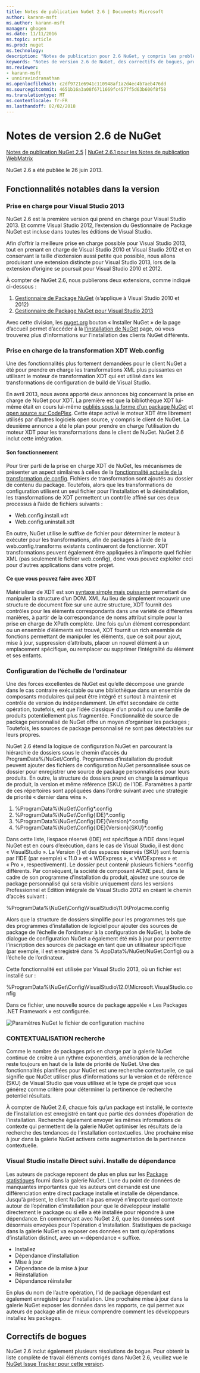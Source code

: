 ```yaml
---
title: Notes de publication NuGet 2.6 | Documents Microsoft
author: karann-msft
ms.author: karann-msft
manager: ghogen
ms.date: 11/11/2016
ms.topic: article
ms.prod: nuget
ms.technology: 
description: "Notes de publication pour 2.6 NuGet, y compris les problèmes connus, les correctifs de bogues, les fonctionnalités ajoutées et dcr."
keywords: "Notes de version 2.6 de NuGet, des correctifs de bogues, problèmes connus, ajouté des fonctionnalités, DCR"
ms.reviewer:
- karann-msft
- unniravindranathan
ms.openlocfilehash: c2df9721e6941c110948af1a2d4ec4b7aeb476dd
ms.sourcegitcommit: 4651b16a3a08f6711669fc4577f5d63b600f8f58
ms.translationtype: MT
ms.contentlocale: fr-FR
ms.lasthandoff: 02/02/2018
---
```

# <a name="nuget-26-release-notes"></a>Notes de version 2.6 de NuGet

[Notes de publication NuGet 2.5](../release-notes/nuget-2.5.md) | [NuGet 2.6.1 pour les Notes de publication WebMatrix](../release-notes/nuget-2.6.1-for-webmatrix.md)

NuGet 2.6 a été publiée le 26 juin 2013.

## <a name="notable-features-in-the-release"></a>Fonctionnalités notables dans la version

### <a name="support-for-visual-studio-2013"></a>Prise en charge pour Visual Studio 2013

NuGet 2.6 est la première version qui prend en charge pour Visual Studio 2013. Et comme Visual Studio 2012, l’extension du Gestionnaire de Package NuGet est incluse dans toutes les éditions de Visual Studio.

Afin d’offrir la meilleure prise en charge possible pour Visual Studio 2013, tout en prenant en charge de Visual Studio 2010 et Visual Studio 2012 et en conservant la taille d’extension aussi petite que possible, nous allons produisant une extension distincte pour Visual Studio 2013, lors de la extension d’origine se poursuit pour Visual Studio 2010 et 2012.

À compter de NuGet 2.6, nous publierons deux extensions, comme indiqué ci-dessous :

1. [Gestionnaire de Package NuGet](https://marketplace.visualstudio.com/items?itemName=NuGetTeam.NuGetPackageManager) (s’applique à Visual Studio 2010 et 2012)
1. [Gestionnaire de Package NuGet pour Visual Studio 2013](https://marketplace.visualstudio.com/items?itemName=NuGetTeam.NuGetPackageManagerforVisualStudio2013)

Avec cette division, les [nuget.org](https://nuget.org) bouton « Installer NuGet » de la page d’accueil permet d’accéder à la [l’installation de NuGet](../install-nuget-client-tools.md) page, où vous trouverez plus d’informations sur l’installation des clients NuGet différents.

<a name="xdt"></a>

### <a name="xdt-webconfig-transformation-support"></a>Prise en charge de la transformation XDT Web.config

Une des fonctionnalités plus fortement demandées pour le client NuGet a été pour prendre en charge les transformations XML plus puissantes en utilisant le moteur de transformation XDT qui est utilisé dans les transformations de configuration de build de Visual Studio.

En avril 2013, nous avons apporté deux annonces big concernant la prise en charge de NuGet pour XDT. La première est que la bibliothèque XDT lui-même était en cours lui-même [publiés sous la forme d’un package NuGet](https://nuget.org/packages/Microsoft.Web.Xdt) et [open source sur CodePlex](http://xdt.codeplex.com/). Cette étape activé le moteur XDT être librement utilisés par d’autres logiciels open source, y compris le client de NuGet. La deuxième annonce a été le plan pour prendre en charge l’utilisation du moteur XDT pour les transformations dans le client de NuGet. NuGet 2.6 inclut cette intégration.

#### <a name="how-it-works"></a>Son fonctionnement

Pour tirer parti de la prise en charge XDT de NuGet, les mécanismes de présenter un aspect similaires à celles de la [fonctionnalité actuelle de la transformation de config](../create-packages/source-and-config-file-transformations.md).
Fichiers de transformation sont ajoutés au dossier de contenu du package. Toutefois, alors que les transformations de configuration utilisent un seul fichier pour l’installation et la désinstallation, les transformations de XDT permettent un contrôle affiné sur ces deux processus à l’aide de fichiers suivants :

- Web.config.install.xdt
- Web.config.uninstall.xdt

En outre, NuGet utilise le suffixe de fichier pour déterminer le moteur à exécuter pour les transformations, afin de packages à l’aide de la web.config.transforms existants continueront de fonctionner. XDT transformations peuvent également être appliquées à n’importe quel fichier XML (pas seulement le fichier web.config), donc vous pouvez exploiter ceci pour d’autres applications dans votre projet.

#### <a name="what-you-can-do-with-xdt"></a>Ce que vous pouvez faire avec XDT

Matérialiser de XDT est son [syntaxe simple mais puissante](http://msdn.microsoft.com/library/dd465326.aspx) permettant de manipuler la structure d’un DOM. XML Au lieu de simplement recouvrir une structure de document fixe sur une autre structure, XDT fournit des contrôles pour les éléments correspondants dans une variété de différentes manières, à partir de la correspondance de noms attribut simple pour la prise en charge de XPath complète. Une fois qu’un élément correspondant ou un ensemble d’éléments est trouvé, XDT fournit un rich ensemble de fonctions permettant de manipuler les éléments, que ce soit pour ajout, mise à jour, suppression d’attributs, placer un nouvel élément à un emplacement spécifique, ou remplacer ou supprimer l’intégralité du élément et ses enfants.

### <a name="machine-wide-configuration"></a>Configuration de l’échelle de l’ordinateur

Une des forces excellentes de NuGet est qu’elle décompose une grande dans le cas contraire exécutable ou une bibliothèque dans un ensemble de composants modulaires qui peut être intégré et surtout à maintenir et contrôle de version du indépendamment. Un effet secondaire de cette opération, toutefois, est que l’idée classique d’un produit ou une famille de produits potentiellement plus fragmentée.
Fonctionnalité de source de package personnalisé de NuGet offre un moyen d’organiser les packages ; Toutefois, les sources de package personnalisé ne sont pas détectables sur leurs propres.

NuGet 2.6 étend la logique de configuration NuGet en parcourant la hiérarchie de dossiers sous le chemin d’accès du ProgramData%/NuGet/Config. Programmes d’installation du produit peuvent ajouter des fichiers de configuration NuGet personnalisée sous ce dossier pour enregistrer une source de package personnalisées pour leurs produits. En outre, la structure de dossiers prend en charge la sémantique de produit, la version et même référence (SKU) de l’IDE. Paramètres à partir de ces répertoires sont appliquées dans l’ordre suivant avec une stratégie de priorité « dernier dans wins ».

1. %ProgramData%\NuGet\Config\*.config
2. %ProgramData%\NuGet\Config\{IDE}\*.config
3. %ProgramData%\NuGet\Config\{IDE}\{Version}\*.config
4. %ProgramData%\NuGet\Config\{IDE}\{Version}\{SKU}\*.config

Dans cette liste, l’espace réservé {IDE} est spécifique à l’IDE dans lequel NuGet est en cours d’exécution, dans le cas de Visual Studio, il est donc « VisualStudio ». La Version {} et des espaces réservés {SKU} sont fournis par l’IDE (par exemple) « 11.0 » et « WDExpress », « VWDExpress » et « Pro », respectivement). Le dossier peut contenir plusieurs fichiers *.config différents.
Par conséquent, la société de composant ACME peut, dans le cadre de son programme d’installation du produit, ajoutez une source de package personnalisé qui sera visible uniquement dans les versions Professionnel et Édition intégrale de Visual Studio 2012 en créant le chemin d’accès suivant :

%ProgramData%\NuGet\Config\VisualStudio\11.0\Pro\acme.config

Alors que la structure de dossiers simplifie pour les programmes tels que des programmes d’installation de logiciel pour ajouter des sources de package de l’échelle de l’ordinateur à la configuration de NuGet, la boîte de dialogue de configuration NuGet a également été mis à jour pour permettre l’inscription des sources de package en tant que un utilisateur spécifique (par exemple, il est enregistré dans % AppData%/NuGet/NuGet.Config) ou à l’échelle de l’ordinateur.

Cette fonctionnalité est utilisée par Visual Studio 2013, où un fichier est installé sur :

%ProgramData%\NuGet\Config\VisualStudio\12.0\Microsoft.VisualStudio.config

Dans ce fichier, une nouvelle source de package appelée « Les Packages .NET Framework » est configurée.

![Paramètres NuGet le fichier de configuration machine](./media/NuGet-Config-File-Machine-Wide.png)

### <a name="contextualizing-search"></a>CONTEXTUALISATION recherche

Comme le nombre de packages pris en charge par la galerie NuGet continue de croître à un rythme exponentiels, amélioration de la recherche reste toujours en haut de la liste de priorité de NuGet. Une des fonctionnalités planifiées pour NuGet est une recherche contextuelle, ce qui signifie que NuGet utiliser plus d’informations sur la version et de référence (SKU) de Visual Studio que vous utilisez et le type de projet que vous générez comme critère pour déterminer la pertinence de recherche potentiel résultats.

À compter de NuGet 2.6, chaque fois qu’un package est installé, le contexte de l’installation est enregistré en tant que partie des données d’opération de l’installation.  Recherche également envoyer les mêmes informations de contexte qui permettent de la galerie NuGet optimiser les résultats de la recherche des tendances de l’installation contextuelles.  Une prochaine mise à jour dans la galerie NuGet activera cette augmentation de la pertinence contextuelle.

### <a name="tracking-direct-installs-vs-dependency-installs"></a>Visual Studio installe Direct suivi. Installe de dépendance

Les auteurs de package reposent de plus en plus sur les [Package statistiques](http://blog.nuget.org/20130226/Introducing-Package-Statistics.html) fourni dans la galerie NuGet.  L’une du point de données de manquantes importantes que les auteurs ont demandé est une différenciation entre direct package installe et installe de dépendance.  Jusqu'à présent, le client NuGet n’a pas envoyé n’importe quel contexte autour de l’opération d’installation pour que le développeur installé directement le package ou si elle a été installée pour répondre à une dépendance.
En commençant avec NuGet 2.6, que les données sont désormais envoyées pour l’opération d’installation.  Statistiques de package dans la galerie NuGet va exposer ces données en tant qu’opérations d’installation distinct, avec un «-dépendance « suffixe.

* Installez
* Dépendance d’installation
* Mise à jour
* Dépendance de la mise à jour
* Réinstallation
* Dépendance réinstaller

En plus du nom de l’autre opération, l’id de package dépendant est également enregistré pour l’installation.  Une prochaine mise à jour dans la galerie NuGet exposer les données dans les rapports, ce qui permet aux auteurs de package afin de mieux comprendre comment les développeurs installez les packages.

## <a name="bug-fixes"></a>Correctifs de bogues

NuGet 2.6 inclut également plusieurs résolutions de bogue. Pour obtenir la liste complète de travail éléments corrigés dans NuGet 2.6, veuillez vue le [NuGet Issue Tracker pour cette version](https://nuget.codeplex.com/workitem/list/advanced?keyword=&status=Closed&type=All&priority=All&release=NuGet%202.6&assignedTo=All&component=All&sortField=LastUpdatedDate&sortDirection=Descending&page=0&reasonClosed=All).